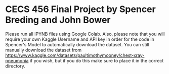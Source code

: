 # CECS 456 Final Project by Spencer Breding and John Bower
Please run all IPYNB files using Google Colab.
Also, please note that you will require your own Kaggle Username and API key in order for the code in Spencer's Model to automatically download the dataset. You can still manually download the dataset from https://www.kaggle.com/datasets/paultimothymooney/chest-xray-pneumonia if you wish, but if you do this make sure to place it in the correct directory.
